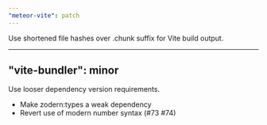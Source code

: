 ```yaml
---
"meteor-vite": patch
---
```


Use shortened file hashes over .chunk suffix for Vite build output.

---
"vite-bundler": minor
---

Use looser dependency version requirements.

- Make zodern:types a weak dependency
- Revert use of modern number syntax (#73 #74)
